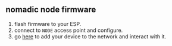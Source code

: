 ## nomadic node firmware
1. flash firmware to your ESP.
2. connect to `NODE` access point and configure.
3. go [here](https://vango.me) to add your device to the network and interact with it.

